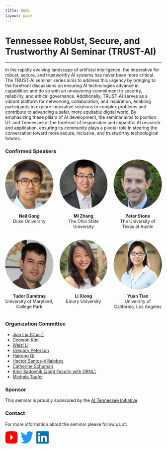 ```yaml
---
title: Home
layout: page
---
```


# Tennessee RobUst, Secure, and Trustworthy AI Seminar (TRUST-AI)

---

In the rapidly evolving landscape of artificial intelligence, the imperative for robust, secure, and trustworthy AI systems has never been more critical. The TRUST-AI seminar series aims to address this urgency by bringing to the forefront discussions on ensuring AI technologies advance in capabilities and do so with an unwavering commitment to security, reliability, and ethical governance. Additionally, TRUST-AI serves as a vibrant platform for networking, collaboration, and inspiration, enabling participants to explore innovative solutions to complex problems and contribute to advancing a safer, more equitable digital world. By emphasizing these pillars of AI development, the seminar aims to position UT and Tennessee at the forefront of responsible and impactful AI research and application, ensuring its community plays a pivotal role in steering the conversation toward more secure, inclusive, and trustworthy technological futures.

### Confirmed Speakers

<div class="speakers-grid">
    <div class="speaker">
        <a href="https://people.duke.edu/~zg70/" target="_blank">
            <img src="./images/24fall/gong.jpeg" alt="Neil Gong">
        </a>
        <p><strong><a href="https://people.duke.edu/~zg70/" target="_blank" class="speaker-link">Neil Gong</a></strong><br>Duke University</p>
    </div>
    <div class="speaker">
        <a href="https://mi-zhang.github.io/" target="_blank">
            <img src="./images/24fall/mi.jpeg" alt="Mi Zhang">
        </a>
        <p><strong><a href="https://mi-zhang.github.io/" target="_blank" class="speaker-link">Mi Zhang</a></strong><br>The Ohio State University</p>
    </div>
    <div class="speaker">
        <a href="https://www.cs.utexas.edu/~pstone/bio_long.shtml" target="_blank">
            <img src="./images/24fall/peter.png" alt="Peter Stone">
        </a>
        <p><strong><a href="https://www.cs.utexas.edu/~pstone/bio_long.shtml" target="_blank" class="speaker-link">Peter Stone</a></strong><br>The University of Texas at Austin</p>
    </div>
    <div class="speaker">
        <a href="https://users.umiacs.umd.edu/~tdumitra/" target="_blank">
            <img src="./images/24fall/tudor.jpeg" alt="Tudor Dumitraș">
        </a>
        <p><strong><a href="https://users.umiacs.umd.edu/~tdumitra/" target="_blank" class="speaker-link">Tudor Dumitraș</a></strong><br>University of Maryland, College Park</p>
    </div>
    <div class="speaker">
        <a href="https://www.cs.emory.edu/~lxiong/" target="_blank">
            <img src="./images/24fall/xiong.jpeg" alt="Li Xiong">
        </a>
        <p><strong><a href="https://www.cs.emory.edu/~lxiong/" target="_blank" class="speaker-link">Li Xiong</a></strong><br>Emory University</p>
    </div>
    <div class="speaker">
        <a href="https://www.ytian.info/" target="_blank">
            <img src="./images/24fall/yuan.jpeg" alt="Yuan Tian">
        </a>
        <p><strong><a href="https://www.ytian.info/" target="_blank" class="speaker-link">Yuan Tian</a></strong><br>University of California, Los Angeles</p>
    </div>
</div>

### Organization Committee

- [Jian Liu (Chair)](https://web.eecs.utk.edu/~jliu/)
- [Doowon Kim](https://doowon.github.io/)
- [Weizi Li](https://weizi-li.github.io/)
- [Gregory Peterson](https://web.eecs.utk.edu/~gdp/)
- [Hairong Qi](https://aicip.github.io/)
- [Hector Santos-Villalobos](https://www.eecs.utk.edu/people/hector-santos-villalobos/)
- [Catherine Schuman](https://catherineschuman.com/)
- [Amir Sadovnik (Joint Faculty with ORNL)](https://www.ornl.gov/staff-profile/amir-sadovnik)
- [Michela Taufer](https://globalcomputing.group/)

### Sponsor

This seminar is proudly sponsored by the [AI Tennessee Initiative](https://research.utk.edu/oried/research-innovation-initiatives/ai-tennessee-initiative/).

### Contact

For more information about the seminar please follow us at:
<div style="display: flex; gap: 10px;">
    <a href="https://www.youtube.com/channel/UCaZx8BUCa2M_orwYAuXacRg" target="_blank">
        <img src="./images/youtube.png" alt="YouTube" style="width: 40px; height: 40px;">
    </a>
    <a href="https://x.com/trustaiseminar" target="_blank">
        <img src="./images/twitter.png" alt="Twitter" style="width: 40px; height: 40px;">
    </a>
    <a href="https://www.linkedin.com/in/trustai-seminar/" target="_blank">
        <img src="./images/linkedin.png" alt="LinkedIn" style="width: 40px; height: 40px;">
    </a>
</div>

<style>
.speakers-grid {
    display: flex;
    flex-wrap: wrap;
    gap: 20px;
    justify-content: space-between;
}

.speaker {
    flex: 1 1 calc(33.333% - 20px);
    box-sizing: border-box;
    text-align: center;
}

.speaker img {
    width: 160px;
    height: 160px;
    border-radius: 50%;
}

.speaker p {
    margin-top: 10px;
    font-size: 14px;
}

.speaker-link {
    text-decoration: none;
}

.speaker-link:hover, .speaker-link:focus {
    color: blue;
}
</style>
